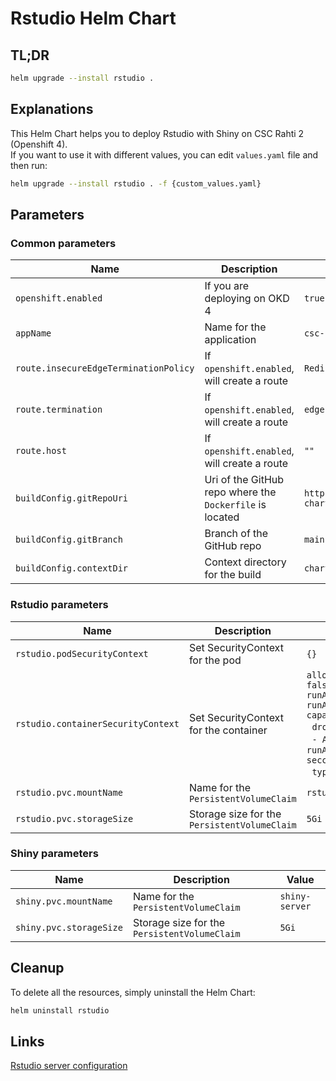 # Rstudio Helm Chart
## TL;DR
```sh
helm upgrade --install rstudio .
```

## Explanations
This Helm Chart helps you to deploy Rstudio with Shiny on CSC Rahti 2 (Openshift 4).  
If you want to use it with different values, you can edit `values.yaml` file and then run:  
```sh
helm upgrade --install rstudio . -f {custom_values.yaml}
```

## Parameters
### Common parameters

| Name                                   | Description                                               | Value                                                        |
| -------------------------------------- | --------------------------------------------------------- | ------------------------------------------------------------ |
| `openshift.enabled`                    | If you are deploying on OKD 4                             | `true`                                                       |
| `appName`                              | Name for the application                                  | `csc-rstudio-shiny`                                          |
| `route.insecureEdgeTerminationPolicy`  | If `openshift.enabled`, will create a route               | `Redirect`                                                   |
| `route.termination`                    | If `openshift.enabled`, will create a route               | `edge`                                                       |
| `route.host`                           | If `openshift.enabled`, will create a route               | `""`                                                         |
| `buildConfig.gitRepoUri`               | Uri of the GitHub repo where the `Dockerfile` is located  | `https://github.com/CSCfi/helm-charts.git`                   |
| `buildConfig.gitBranch`                | Branch of the GitHub repo                                 | `main`                                                       |
| `buildConfig.contextDir`               | Context directory for the build                           | `charts/rstudio/source`                                      |

### Rstudio parameters

| Name                                   | Description                                             | Value                             |
| -------------------------------------- | ------------------------------------------------------- | --------------------------------- |
| `rstudio.podSecurityContext`           | Set SecurityContext for the pod                         | `{}`                              |
| `rstudio.containerSecurityContext`     | Set SecurityContext for the container                   | `allowPrivilegeEscalation: false`<br>`runAsUser:`<br>`runAsGroup:`<br>`capabilities:`<br>&nbsp;&nbsp;`drop:`<br>&nbsp;&nbsp;`- ALL`<br>`runAsNonRoot: true`<br>`seccompProfile:`<br>&nbsp;&nbsp;`type: RuntimeDefault` |
| `rstudio.pvc.mountName`                        | Name for the `PersistentVolumeClaim`            | `rstudio-server-home`             |
| `rstudio.pvc.storageSize`                      | Storage size for the `PersistentVolumeClaim`    | `5Gi`                             |

### Shiny parameters

| Name                                   | Description                                             | Value                             |
| -------------------------------------- | ------------------------------------------------------- | --------------------------------- |
| `shiny.pvc.mountName`                  | Name for the `PersistentVolumeClaim`                    | `shiny-server`                    |
| `shiny.pvc.storageSize`                | Storage size for the `PersistentVolumeClaim`            | `5Gi`                             |

## Cleanup
To delete all the resources, simply uninstall the Helm Chart:
```sh
helm uninstall rstudio
```

## Links
[Rstudio server configuration](https://docs.posit.co/ide/server-pro/rstudio-server-configuration.html)